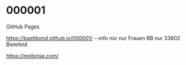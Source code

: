 # 000001
GitHub Pages



https://bastibond.github.io/000001/ --info nür nur Frauen BB nur 33602 Bielefeld 

https://mobirise.com/





